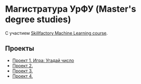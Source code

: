 # Магистратура УрФУ (Master's degree studies)

С участием [Skillfactory Machine Learning course](https://lms.skillfactory.ru/courses/course-v1:SkillFactory+URFUML22p1s+SEP2022/course/).

## Проекты

* [Проект 1. Игра: Угадай число](https://github.com/orgail/URFU/tree/master/project_1)
* [Проект 2.   ](https://github.com/orgail/URFU/tree/master/project_2)
* [Проект 3.   ](______)
* [Проект 4.   ](______)
